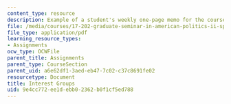 ```yaml
---
content_type: resource
description: Example of a student's weekly one-page memo for the course.
file: /media/courses/17-202-graduate-seminar-in-american-politics-ii-spring-2010/9e4cc772ee1debb02362b0f1cf5ed788_MIT17_202S10_Interest_Grp.pdf
file_type: application/pdf
learning_resource_types:
- Assignments
ocw_type: OCWFile
parent_title: Assignments
parent_type: CourseSection
parent_uid: a6e62df1-3aed-eb47-7c02-c37c8691fe02
resourcetype: Document
title: Interest Groups
uid: 9e4cc772-ee1d-ebb0-2362-b0f1cf5ed788
---
```

